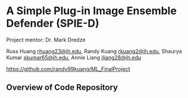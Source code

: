 # A Simple Plug-in Image Ensemble Defender (SPIE-D)
Project mentor: Dr. Mark Dredze

Russ Huang rhuang23@jh.edu, Randy Kuang rkuang2@jh.edu, Shaurya Kumar skumar65@jh.edu, Annie Liang jliang28@jh.edu

https://github.com/randy99kuang/ML_FinalProject

## Overview of Code Repository


